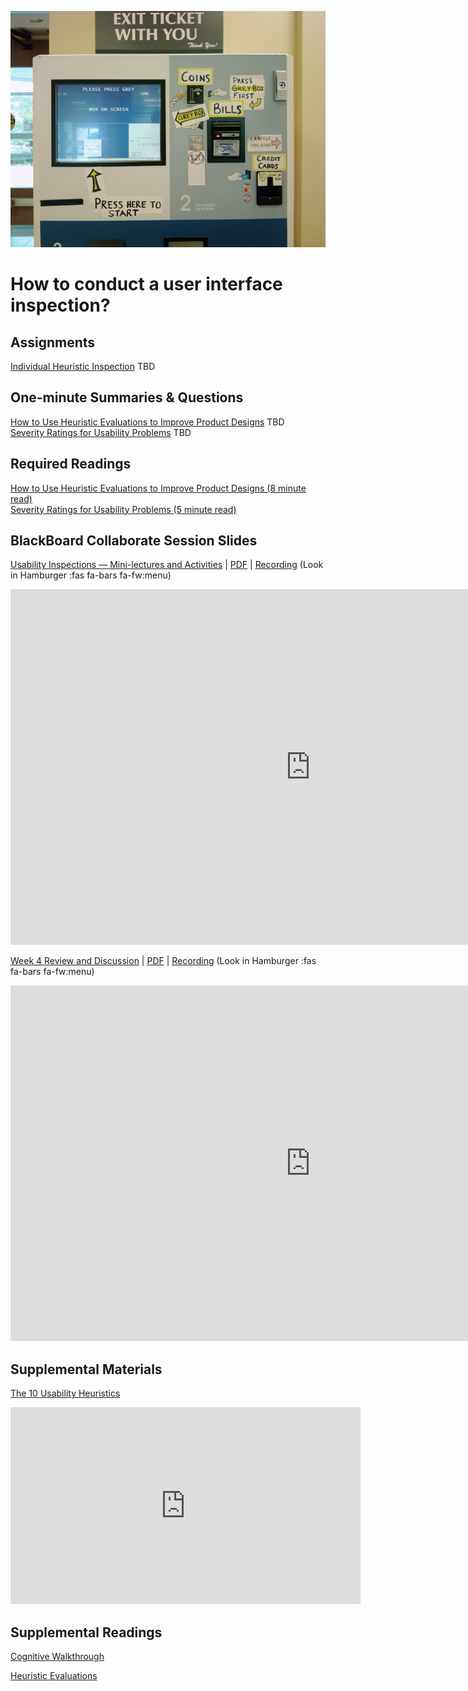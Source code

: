 ![Complex User Interface](assets/images/2760207306_21ac555261_b.jpg ':class=banner-image')

# How to conduct a user interface inspection?

## Assignments
[Individual Heuristic Inspection](#) <span class='badge'> TBD</span>  

## One-minute Summaries & Questions
[How to Use Heuristic Evaluations to Improve Product Designs](#) <span class='badge'> TBD</span>  
[Severity Ratings for Usability Problems](#) <span class='badge'> TBD</span>  

## Required Readings  
[How to Use Heuristic Evaluations to Improve Product Designs (8 minute read)](https://xd.adobe.com/ideas/process/user-testing/how-to-heuristic-evaluation-analysis-ux-design/)  
[Severity Ratings for Usability Problems (5 minute read)](https://www.nngroup.com/articles/how-to-rate-the-severity-of-usability-problems/)   

## BlackBoard Collaborate Session Slides
[Usability Inspections — Mini-lectures and Activities](https://docs.google.com/presentation/d/e/2PACX-1vSnjRHSOVkJNEJXg7g9FbDwp_XdEus8w1aOc5x_FNluoU_yBme1uW5LZRRzlCg8ULAL3FWvtPcY5NA5/pub?start=false&loop=false&delayms=3000) | [PDF](#) | [Recording](https://canvas.sfu.ca/courses/59869/external_tools/3544) (Look in Hamburger :fas fa-bars fa-fw:menu)

<div class="video-container-16by9"><iframe src="https://docs.google.com/presentation/d/e/2PACX-1vRdfDDdBLFcwOJ4qUNWlGzyffy8qmRVZ32nsNwjT_Y2RjaBiFskNiVZKyTEWODwQqU1A1G85HAG9PaL/embed?start=false&loop=false&delayms=3000" frameborder="0" width="960" height="569" allowfullscreen="true" mozallowfullscreen="true" webkitallowfullscreen="true"></iframe></div>

[Week 4 Review and Discussion](https://docs.google.com/presentation/d/e/2PACX-1vTtuoW_jgUevUlfaQhk2sCiE39Iqq5B1nf9KJMNgeYMNdu5tl6MoONo1ZeFJSgwdqI3KgtNgBZwrtzI/pub?start=false&loop=false&delayms=3000) | [PDF](#) | [Recording](https://canvas.sfu.ca/courses/59869/external_tools/3544) (Look in Hamburger :fas fa-bars fa-fw:menu)

<div class="video-container-16by9"><iframe src="https://docs.google.com/presentation/d/e/2PACX-1vRdfDDdBLFcwOJ4qUNWlGzyffy8qmRVZ32nsNwjT_Y2RjaBiFskNiVZKyTEWODwQqU1A1G85HAG9PaL/embed?start=false&loop=false&delayms=3000" frameborder="0" width="960" height="569" allowfullscreen="true" mozallowfullscreen="true" webkitallowfullscreen="true"></iframe></div>

## Supplemental Materials  
[The 10 Usability Heuristics](https://www.youtube.com/playlist?list=PLJOFJ3Ok_idtb2YeifXlG1-TYoMBLoG6I)  
<div class="video-container-16by9"><iframe width="560" height="315" src="https://www.youtube.com/embed/videoseries?list=PLJOFJ3Ok_idtb2YeifXlG1-TYoMBLoG6I" title="YouTube video player" frameborder="0" allow="accelerometer; autoplay; clipboard-write; encrypted-media; gyroscope; picture-in-picture" allowfullscreen></iframe></div>

## Supplemental Readings

[Cognitive Walkthrough](ux-techniques-guide/02.how-to-conduct-a-user-interface-inspection/cognitive-walkthroughs.md ':include')

[Heuristic Evaluations](ux-techniques-guide/02.how-to-conduct-a-user-interface-inspection/heuristic-evaluations.md ':include')
